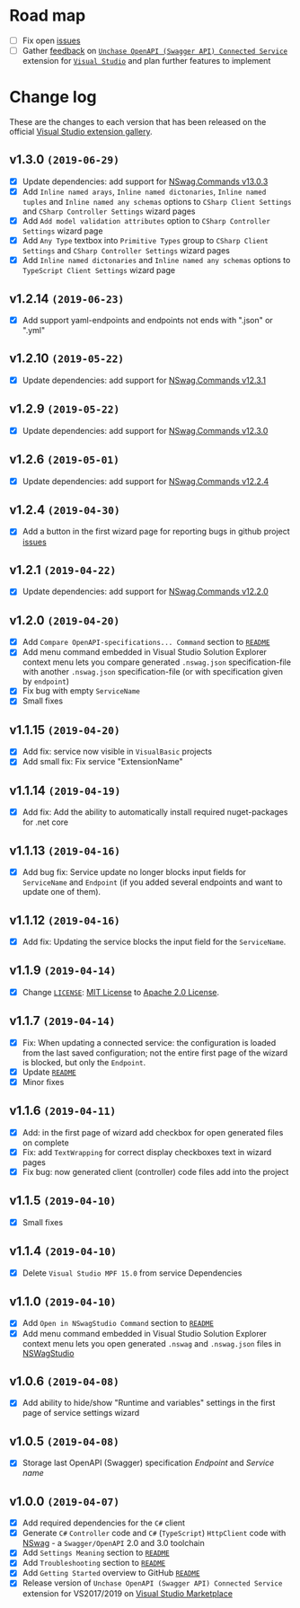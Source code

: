# Road map

- [ ] Fix open [issues](https://github.com/unchase/Unchase.OpenAPI.Connectedservice/issues/)
- [ ] Gather [feedback](https://github.com/unchase/Unchase.OpenAPI.Connectedservice/issues/new) on [`Unchase OpenAPI (Swagger API) Connected Service`](https://marketplace.visualstudio.com/items?itemName=unchase.UnchaseOpenAPIConnectedService) extension for [`Visual Studio`](https://visualstudio.microsoft.com/vs/) and plan further features to implement

# Change log

These are the changes to each version that has been released on the official [Visual Studio extension gallery](https://marketplace.visualstudio.com/items?itemName=unchase.UnchaseOpenAPIConnectedService).

## v1.3.0 `(2019-06-29)`

- [x] Update dependencies: add support for [NSwag.Commands v13.0.3](https://www.nuget.org/packages/NSwag.Commands/)
- [x] Add `Inline named arays`, `Inline named dictonaries`, `Inline named tuples` and `Inline named any schemas` options to `CSharp Client Settings` and `CSharp Controller Settings` wizard pages
- [x] Add `Add model validation attributes` option to `CSharp Controller Settings` wizard page
- [x] Add `Any Type` textbox into `Primitive Types` group to `CSharp Client Settings` and `CSharp Controller Settings` wizard pages
- [x] Add `Inline named dictonaries` and `Inline named any schemas` options to `TypeScript Client Settings` wizard page

## v1.2.14 `(2019-06-23)`

- [x] Add support yaml-endpoints and endpoints not ends with ".json" or ".yml"

## v1.2.10 `(2019-05-22)`

- [x] Update dependencies: add support for [NSwag.Commands v12.3.1](https://www.nuget.org/packages/NSwag.Commands/)

## v1.2.9 `(2019-05-22)`

- [x] Update dependencies: add support for [NSwag.Commands v12.3.0](https://www.nuget.org/packages/NSwag.Commands/)

## v1.2.6 `(2019-05-01)`

- [x] Update dependencies: add support for [NSwag.Commands v12.2.4](https://www.nuget.org/packages/NSwag.Commands/)

## v1.2.4 `(2019-04-30)`

- [x] Add a button in the first wizard page for reporting bugs in github project [issues](https://github.com/unchase/Unchase.OpenAPI.Connectedservice/issues)

## v1.2.1 `(2019-04-22)`

- [x] Update dependencies: add support for [NSwag.Commands v12.2.0](https://www.nuget.org/packages/NSwag.Commands/)

## v1.2.0 `(2019-04-20)`

- [x] Add `Compare OpenAPI-specifications... Command` section to [`README`](https://github.com/unchase/Unchase.OpenAPI.Connectedservice/)
- [x] Add menu command embedded in Visual Studio Solution Explorer context menu lets you compare generated `.nswag.json` specification-file with another `.nswag.json` specification-file (or with specification given by `endpoint`)
- [x] Fix bug with empty `ServiceName`
- [x] Small fixes

## v1.1.15 `(2019-04-20)`

- [x] Add fix: service now visible in `VisualBasic` projects
- [x] Add small fix: Fix service "ExtensionName"

## v1.1.14 `(2019-04-19)`

- [x] Add fix: Add the ability to automatically install required nuget-packages for .net core

## v1.1.13 `(2019-04-16)`

- [x] Add bug fix: Service update no longer blocks input fields for `ServiceName` and `Endpoint` (if you added several endpoints and want to update one of them).

## v1.1.12 `(2019-04-16)`

- [x] Add fix: Updating the service blocks the input field for the `ServiceName`.

## v1.1.9 `(2019-04-14)`

- [x] Change [`LICENSE`](LICENSE.md): [MIT License](https://mit-license.org) to [Apache 2.0 License](http://www.apache.org/licenses/LICENSE-2.0).

## v1.1.7 `(2019-04-14)`

- [x] Fix: When updating a connected service: the configuration is loaded from the last saved configuration; not the entire first page of the wizard is blocked, but only the `Endpoint`.
- [x] Update [`README`](https://github.com/unchase/Unchase.OpenAPI.Connectedservice/)
- [x] Minor fixes

## v1.1.6 `(2019-04-11)`

- [x] Add: in the first page of wizard add checkbox for open generated files on complete
- [x] Fix: add `TextWrapping` for correct display checkboxes text in wizard pages
- [x] Fix bug: now generated client (controller) code files add into the project

## v1.1.5 `(2019-04-10)`

- [x] Small fixes

## v1.1.4 `(2019-04-10)`

- [x] Delete `Visual Studio MPF 15.0` from service Dependencies

## v1.1.0 `(2019-04-10)`

- [x] Add `Open in NSwagStudio Command` section to [`README`](https://github.com/unchase/Unchase.OpenAPI.Connectedservice/)
- [x] Add menu command embedded in Visual Studio Solution Explorer context menu lets you open generated `.nswag` and `.nswag.json` files in [NSWagStudio](https://github.com/NSwag/NSwag/wiki/NSwagStudio)

## v1.0.6 `(2019-04-08)`

- [x] Add ability to hide/show "Runtime and variables" settings in the first page of service settings wizard

## v1.0.5 `(2019-04-08)`

- [x] Storage last OpenAPI (Swagger) specification *Endpoint* and *Service name*

## v1.0.0 `(2019-04-07)`

- [x] Add required dependencies for the `C#` client 
- [x] Generate `C#` `Controller` code and `C#` (`TypeScript`) `HttpClient` code with [NSwag](https://github.com/RSuter/NSwag) - a `Swagger/OpenAPI` 2.0 and 3.0 toolchain
- [x] Add `Settings Meaning` section to [`README`](https://github.com/unchase/Unchase.OpenAPI.Connectedservice/)
- [x] Add `Troubleshooting` section to [`README`](https://github.com/unchase/Unchase.OpenAPI.Connectedservice/)
- [x] Add `Getting Started` overview to GitHub [`README`](https://github.com/unchase/Unchase.OpenAPI.ConnectedService/)
- [x] Release version of `Unchase OpenAPI (Swagger API) Connected Service` extension for VS2017/2019 on [Visual Studio Marketplace](https://marketplace.visualstudio.com/items?itemName=unchase.UnchaseOpenAPIConnectedService) 
